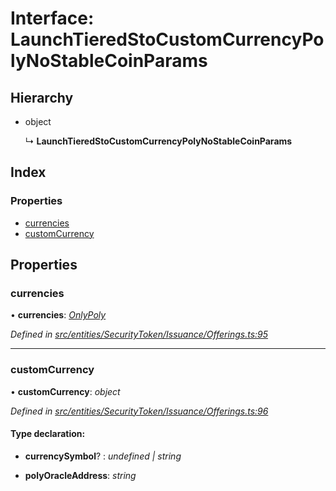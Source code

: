 # Interface: LaunchTieredStoCustomCurrencyPolyNoStableCoinParams

## Hierarchy

- object

  ↳ **LaunchTieredStoCustomCurrencyPolyNoStableCoinParams**

## Index

### Properties

- [currencies](_entities_securitytoken_issuance_offerings_.launchtieredstocustomcurrencypolynostablecoinparams.md#currencies)
- [customCurrency](_entities_securitytoken_issuance_offerings_.launchtieredstocustomcurrencypolynostablecoinparams.md#customcurrency)

## Properties

### currencies

• **currencies**: _[OnlyPoly](../modules/_entities_securitytoken_issuance_offerings_.md#onlypoly)_

_Defined in [src/entities/SecurityToken/Issuance/Offerings.ts:95](https://github.com/PolymathNetwork/polymath-sdk/blob/d80c6e9/src/entities/SecurityToken/Issuance/Offerings.ts#L95)_

---

### customCurrency

• **customCurrency**: _object_

_Defined in [src/entities/SecurityToken/Issuance/Offerings.ts:96](https://github.com/PolymathNetwork/polymath-sdk/blob/d80c6e9/src/entities/SecurityToken/Issuance/Offerings.ts#L96)_

#### Type declaration:

- **currencySymbol**? : _undefined | string_

- **polyOracleAddress**: _string_
